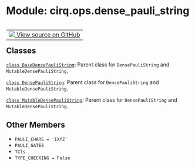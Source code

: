 <div itemscope itemtype="http://developers.google.com/ReferenceObject">
<meta itemprop="name" content="cirq.ops.dense_pauli_string" />
<meta itemprop="path" content="Stable" />
<meta itemprop="property" content="PAULI_CHARS"/>
<meta itemprop="property" content="PAULI_GATES"/>
<meta itemprop="property" content="TCls"/>
<meta itemprop="property" content="TYPE_CHECKING"/>
</div>

# Module: cirq.ops.dense_pauli_string

<!-- Insert buttons and diff -->

<table class="tfo-notebook-buttons tfo-api" align="left">

<td>
  <a target="_blank" href="https://github.com/quantumlib/cirq/tree/master/cirq/ops/dense_pauli_string.py">
    <img src="https://www.tensorflow.org/images/GitHub-Mark-32px.png" />
    View source on GitHub
  </a>
</td>
</table>







## Classes

[`class BaseDensePauliString`](../../cirq/ops/BaseDensePauliString.md): Parent class for `DensePauliString` and `MutableDensePauliString`.

[`class DensePauliString`](../../cirq/ops/DensePauliString.md): Parent class for `DensePauliString` and `MutableDensePauliString`.

[`class MutableDensePauliString`](../../cirq/ops/MutableDensePauliString.md): Parent class for `DensePauliString` and `MutableDensePauliString`.

## Other Members

* `PAULI_CHARS = 'IXYZ'` <a id="PAULI_CHARS"></a>
* `PAULI_GATES` <a id="PAULI_GATES"></a>
* `TCls` <a id="TCls"></a>
* `TYPE_CHECKING = False` <a id="TYPE_CHECKING"></a>
